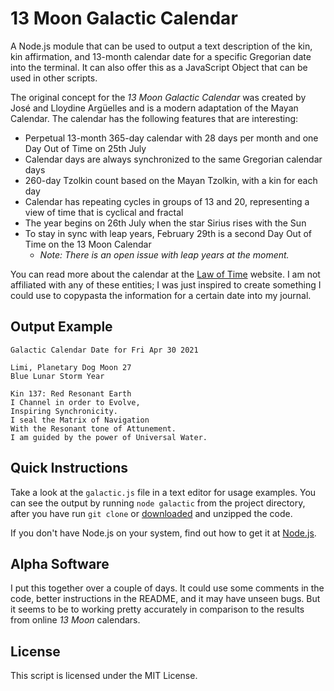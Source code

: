 # 13 Moon Galactic Calendar

A Node.js module that can be used to output a text description of the kin, kin affirmation, and 13-month calendar date for a specific Gregorian date into the terminal. It can also offer this as a JavaScript Object that can be used in other scripts.

The original concept for the _13 Moon Galactic Calendar_ was created by José and Lloydine Argüelles and is a modern adaptation of the Mayan Calendar. The calendar has the following features that are interesting:

* Perpetual 13-month 365-day calendar with 28 days per month and one Day Out of Time on 25th July
* Calendar days are always synchronized to the same Gregorian calendar days
* 260-day Tzolkin count based on the Mayan Tzolkin, with a kin for each day
* Calendar has repeating cycles in groups of 13 and 20, representing a view of time that is cyclical and fractal
* The year begins on 26th July when the star Sirius rises with the Sun
* To stay in sync with leap years, February 29th is a second Day Out of Time on the 13 Moon Calendar
  * _Note: There is an open issue with leap years at the moment._

You can read more about the calendar at the [Law of Time](https://www.lawoftime.org) website. I am not affiliated with any of these entities; I was just inspired to create something I could use to copypasta the information for a certain date into my journal.

## Output Example
```
Galactic Calendar Date for Fri Apr 30 2021

Limi, Planetary Dog Moon 27
Blue Lunar Storm Year

Kin 137: Red Resonant Earth
I Channel in order to Evolve,
Inspiring Synchronicity.
I seal the Matrix of Navigation
With the Resonant tone of Attunement. 
I am guided by the power of Universal Water.
```

## Quick Instructions

Take a look at the `galactic.js` file in a text editor for usage examples. You can see the output by running `node galactic` from the project directory, after you have run `git clone` or [downloaded](https://github.com/unboundhuman/galactic-calendar/archive/refs/heads/main.zip) and unzipped the code.

If you don't have Node.js on your system, find out how to get it at [Node.js](https://nodejs.org).

## Alpha Software

I put this together over a couple of days. It could use some comments in the code, better instructions in the README, and it may have unseen bugs. But it seems to be to working pretty accurately in comparison to the results from online _13 Moon_ calendars. 

## License

This script is licensed under the MIT License.